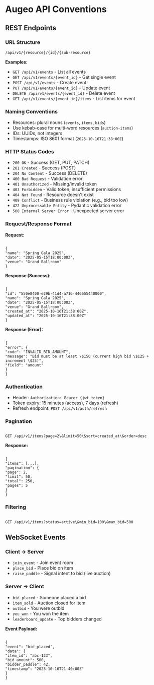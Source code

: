 # Augeo API Conventions

## REST Endpoints

### URL Structure
`/api/v1/{resource}/{id}/{sub-resource}`

**Examples:**
- `GET /api/v1/events` - List all events
- `GET /api/v1/events/{event_id}` - Get single event
- `POST /api/v1/events` - Create event
- `PUT /api/v1/events/{event_id}` - Update event
- `DELETE /api/v1/events/{event_id}` - Delete event
- `GET /api/v1/events/{event_id}/items` - List items for event

### Naming Conventions
- Resources: plural nouns (`events`, `items`, `bids`)
- Use kebab-case for multi-word resources (`auction-items`)
- IDs: UUIDs, not integers
- Timestamps: ISO 8601 format (`2025-10-16T21:38:00Z`)

### HTTP Status Codes
- `200 OK` - Success (GET, PUT, PATCH)
- `201 Created` - Success (POST)
- `204 No Content` - Success (DELETE)
- `400 Bad Request` - Validation error
- `401 Unauthorized` - Missing/invalid token
- `403 Forbidden` - Valid token, insufficient permissions
- `404 Not Found` - Resource doesn't exist
- `409 Conflict` - Business rule violation (e.g., bid too low)
- `422 Unprocessable Entity` - Pydantic validation error
- `500 Internal Server Error` - Unexpected server error

### Request/Response Format
**Request:**
```

{
"name": "Spring Gala 2025",
"date": "2025-05-15T18:00:00Z",
"venue": "Grand Ballroom"
}

```

**Response (Success):**
```

{
"id": "550e8400-e29b-41d4-a716-446655440000",
"name": "Spring Gala 2025",
"date": "2025-05-15T18:00:00Z",
"venue": "Grand Ballroom",
"created_at": "2025-10-16T21:38:00Z",
"updated_at": "2025-10-16T21:38:00Z"
}

```

**Response (Error):**
```

{
"error": {
"code": "INVALID_BID_AMOUNT",
"message": "Bid must be at least \$150 (current high bid \$125 + increment \$25)",
"field": "amount"
}
}

```

### Authentication
- Header: `Authorization: Bearer {jwt_token}`
- Token expiry: 15 minutes (access), 7 days (refresh)
- Refresh endpoint: `POST /api/v1/auth/refresh`

### Pagination
```

GET /api/v1/items?page=2\&limit=50\&sort=created_at\&order=desc

```

**Response:**
```

{
"items": [...],
"pagination": {
"page": 2,
"limit": 50,
"total": 250,
"pages": 5
}
}

```

### Filtering
```

GET /api/v1/items?status=active\&min_bid=100\&max_bid=500

```

## WebSocket Events

### Client → Server
- `join_event` - Join event room
- `place_bid` - Place bid on item
- `raise_paddle` - Signal intent to bid (live auction)

### Server → Client
- `bid_placed` - Someone placed a bid
- `item_sold` - Auction closed for item
- `outbid` - You were outbid
- `you_won` - You won the item
- `leaderboard_update` - Top bidders changed

**Event Payload:**
```

{
"event": "bid_placed",
"data": {
"item_id": "abc-123",
"bid_amount": 500,
"bidder_paddle": 42,
"timestamp": "2025-10-16T21:40:00Z"
}
}

```
